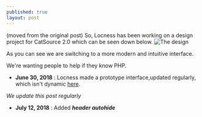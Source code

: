 ```yaml
---
published: true
layout: post
---
```

(moved from the original post)
So, Locness has been working on a design project for CatSource 2.0 which can be seen down below.
![The design]({{site.baseurl}}/_posts/csourcedesign.png)

As you can see we are switching to a more modern and intuitive interface.

We're wanting people to help if they know PHP.

- **June 30, 2018** : Locness made a prototype interface,updated regularly, which isn't dynamic [here](https://thimbleprojects.org/locness/511071).

_We update this post regularly_

- **July 12, 2018** : Added **_header autohide_**

